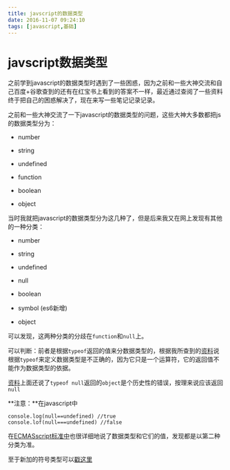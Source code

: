 ```yaml
---
title: javscript的数据类型
date: 2016-11-07 09:24:10
tags: [javascript,基础]
---
```

# javscript数据类型

之前学到javascript的数据类型时遇到了一些困惑，因为之前和一些大神交流和自己百度+谷歌查到的还有在红宝书上看到的答案不一样，最近通过查阅了一些资料终于把自己的困惑解决了，现在来写一些笔记记录记录。

<!-- more-->

之前和一些大神交流了一下javascript的数据类型的问题，这些大神大多数都把js的数据类型分为：

* number

* string

* undefined

* function

* boolean

* object

当时我就把javascript的数据类型分为这几种了，但是后来我又在网上发现有其他的一种分类：

* number

* string

* undefined

* null

* boolean

* symbol (es6新增)

* object

可以发现，这两种分类的分歧在`function`和`null`上。

可以判断：前者是根据`typeof`返回的值来分数据类型的，根据我所查到的[资料](https://www.zhihu.com/question/24804474)说根据`typeof`来定义数据类型是不正确的，因为它只是一个运算符，它的返回值不能作为数据类型的依据。

[资料](https://www.zhihu.com/question/24804474)上面还说了`typeof null`返回的`object`是个历史性的错误，按理来说应该返回`null` 

**注意：**在javascript中

    console.log(null==undefined) //true
    console.lof(null===undefined) //false
    
在[ECMASscript标准中](http://www.ecma-international.org/ecma-262/6.0/#sec-ecmascript-data-types-and-values)也很详细地说了数据类型和它们的值，发现都是以第二种分类为准。

至于新加的符号类型可以[戳这里](https://developer.mozilla.org/zh-CN/docs/Web/JavaScript/Reference/Global_Objects/Symbol)